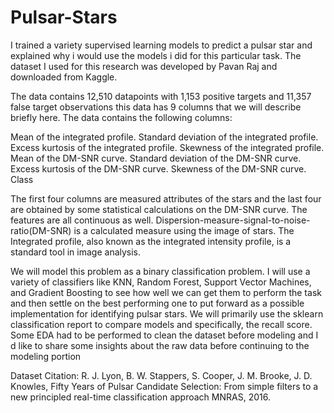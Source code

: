 # Pulsar-Stars
I trained a variety supervised learning models to predict a pulsar star and explained why i would use the models i did for this particular task.
The dataset I used for this research was developed by Pavan Raj and downloaded from Kaggle.

The data contains 12,510 datapoints with 1,153 positive targets and 11,357 false target observations
 this data has 9 columns that we will describe briefly here. The data contains the following columns:
 
Mean of the integrated profile.
Standard deviation of the integrated profile.
Excess kurtosis of the integrated profile.
Skewness of the integrated profile.
Mean of the DM-SNR curve.
Standard deviation of the DM-SNR curve.
Excess kurtosis of the DM-SNR curve.
 Skewness of the DM-SNR curve.
Class

The first four columns are measured attributes of the stars and the last four are obtained by some statistical calculations on the DM-SNR curve. The features are all continuous as well. Dispersion-measure-signal-to-noise-ratio(DM-SNR) is a calculated measure using the image of stars. The Integrated profile, also known as the integrated intensity profile, is a standard tool in image analysis. 

We will model this problem as a binary classification problem. I will use a variety of classifiers like KNN, Random Forest, Support Vector Machines, and Gradient Boosting to see how well we can get them to perform the task and then settle on the best performing one to put forward as a possible implementation for identifying pulsar stars. We will primarily use the sklearn classification report to compare models and specifically, the recall score. 
Some EDA had to be performed to clean the dataset before modeling and I d like to share some insights about the raw data before continuing to the modeling portion 

Dataset Citation:
R. J. Lyon, B. W. Stappers, S. Cooper, J. M. Brooke, J. D. Knowles, Fifty Years of Pulsar
	Candidate Selection: From simple filters to a new principled real-time classification approach
	MNRAS, 2016.
